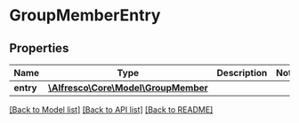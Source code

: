 # GroupMemberEntry

## Properties
Name | Type | Description | Notes
------------ | ------------- | ------------- | -------------
**entry** | [**\Alfresco\Core\Model\GroupMember**](GroupMember.md) |  | 

[[Back to Model list]](../README.md#documentation-for-models) [[Back to API list]](../README.md#documentation-for-api-endpoints) [[Back to README]](../README.md)


